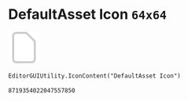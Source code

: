 # DefaultAsset Icon `64x64`
<img src="/img/DefaultAsset%20Icon.png" width=64 height=64>

``` CSharp
EditorGUIUtility.IconContent("DefaultAsset Icon")
```
```
8719354022047557850
```
